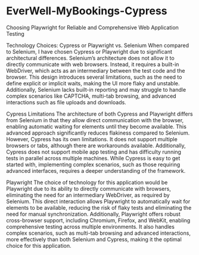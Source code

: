 # EverWell-MyBookings-Cypress
Choosing Playwright for Reliable and Comprehensive Web Application Testing

Technology Choices: Cypress or Playwright vs. Selenium
When compared to Selenium, I have chosen Cypress or Playwright due to significant architectural differences. Selenium’s architecture does not allow it to directly communicate with web browsers. Instead, it requires a built-in WebDriver, which acts as an intermediary between the test code and the browser. This design introduces several limitations, such as the need to define explicit or implicit waits, making the UI more flaky and unstable. Additionally, Selenium lacks built-in reporting and may struggle to handle complex scenarios like CAPTCHA, multi-tab browsing, and advanced interactions such as file uploads and downloads.

Cypress Limitations
The architecture of both Cypress and Playwright differs from Selenium in that they allow direct communication with the browser, enabling automatic waiting for elements until they become available. This advanced approach significantly reduces flakiness compared to Selenium. However, Cypress has its own limitations. It does not support multiple browsers or tabs, although there are workarounds available. Additionally, Cypress does not support mobile app testing and has difficulty running tests in parallel across multiple machines. While Cypress is easy to get started with, implementing complex scenarios, such as those requiring advanced interfaces, requires a deeper understanding of the framework.

Playwright 
The choice of technology for this application would be Playwright due to its ability to directly communicate with browsers, eliminating the need for an intermediary WebDriver, as required by Selenium. This direct interaction allows Playwright to automatically wait for elements to be available, reducing the risk of flaky tests and eliminating the need for manual synchronization. Additionally, Playwright offers robust cross-browser support, including Chromium, Firefox, and WebKit, enabling comprehensive testing across multiple environments. It also handles complex scenarios, such as multi-tab browsing and advanced interactions, more effectively than both Selenium and Cypress, making it the optimal choice for this application.



